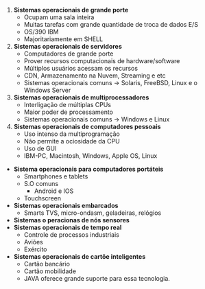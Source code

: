 1. **Sistemas operacionais de grande porte**
	- Ocupam uma sala inteira
	- Muitas tarefas com grande quantidade de troca de dados E/S
	- OS/390 IBM
	- Majoritariamente em SHELL
2. **Sistemas operacionais de servidores**
	- Computadores de grande porte
	- Prover recursos computacionais de hardware/software
	- Múltiplos usuários acessam os recursos
	- CDN, Armazenamento na Nuvem, Streaming e etc
	- Sistemas operacionais comuns
		-> Solaris, FreeBSD, Linux e o Windows Server
3. **Sistemas operacionais de multiprocessadores**
	- Interligação de múltiplas CPUs
	- Maior poder de processamento
	- Sistemas operacionais comuns
		-> Windows e Linux
4. **Sistemas operacionais de computadores pessoais**
	- Uso intenso da multiprogramação
	- Não permite a ociosidade da CPU
	- Uso de GUI
	- IBM-PC, Macintosh, Windows, Apple OS, Linux
- **Sistema operacionais para computadores portáteis**
	- Smartphones e tablets
	- S.O comuns
		- Android e IOS
	- Touchscreen
- **Sistemas operacionais embarcados**
	- Smarts TVS, micro-ondasm, geladeiras, relógios
- **Sistemas o peracionas de nós sensores**
- **Sistemas operacionais de tempo real**
	- Controle de processos industriais
	- Aviões
	- Exército
- **Sistemas operacionais de cartõe inteligentes**
	- Cartão bancário
	- Cartão mobilidade
	- JAVA oferece grande suporte para essa tecnologia.